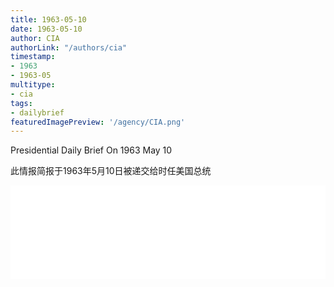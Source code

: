 ```yaml
---
title: 1963-05-10
date: 1963-05-10
author: CIA 
authorLink: "/authors/cia"
timestamp: 
- 1963
- 1963-05
multitype: 
- cia
tags: 
- dailybrief
featuredImagePreview: '/agency/CIA.png'
---
```



Presidential Daily Brief On 1963 May 10

此情报简报于1963年5月10日被递交给时任美国总统

<!--more-->





<div id="over" style="width:100%; overflow:hidden"> <iframe id="sFrame" name="sFrame" frameborder="no" border="0"  allowfullscreen marginwidth="0" scrolling="no" src = " /CIA/1963-05-10.html "  style = " position:absulute; width: 806px; top: 300;" > </iframe> </div>